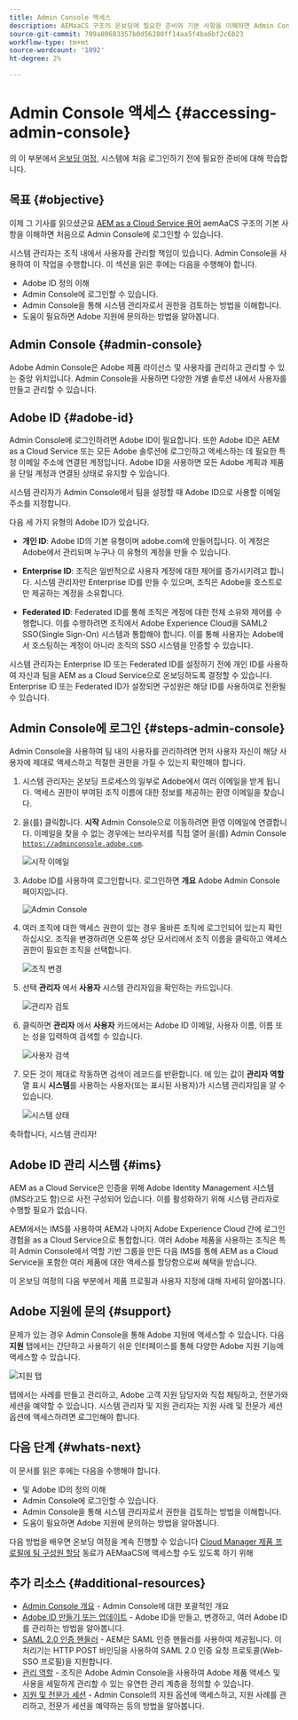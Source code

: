 ```yaml
---
title: Admin Console 액세스
description: AEMaaCS 구조의 온보딩에 필요한 준비와 기본 사항을 이해하면 Admin Console에 처음으로 로그인할 수 있습니다.
source-git-commit: 709a80683357b0d56280ff14aa5f4ba6bf2c6b23
workflow-type: tm+mt
source-wordcount: '1092'
ht-degree: 2%

---
```



# Admin Console 액세스 {#accessing-admin-console}

의 이 부분에서 [온보딩 여정,](overview.md) 시스템에 처음 로그인하기 전에 필요한 준비에 대해 학습합니다.

## 목표 {#objective}

이제 그 기사를 읽으셨군요 [AEM as a Cloud Service 용어](terminology.md) aemAaCS 구조의 기본 사항을 이해하면 처음으로 Admin Console에 로그인할 수 있습니다.

시스템 관리자는 조직 내에서 사용자를 관리할 책임이 있습니다. Admin Console을 사용하여 이 작업을 수행합니다. 이 섹션을 읽은 후에는 다음을 수행해야 합니다.

* Adobe ID 정의 이해
* Admin Console에 로그인할 수 있습니다.
* Admin Console을 통해 시스템 관리자로서 권한을 검토하는 방법을 이해합니다.
* 도움이 필요하면 Adobe 지원에 문의하는 방법을 알아봅니다.

## Admin Console {#admin-console}

Adobe Admin Console은 Adobe 제품 라이선스 및 사용자를 관리하고 관리할 수 있는 중앙 위치입니다. Admin Console을 사용하면 다양한 개별 솔루션 내에서 사용자를 만들고 관리할 수 있습니다.

## Adobe ID {#adobe-id}

Admin Console에 로그인하려면 Adobe ID이 필요합니다. 또한 Adobe ID은 AEM as a Cloud Service 또는 모든 Adobe 솔루션에 로그인하고 액세스하는 데 필요한 특정 이메일 주소에 연결된 계정입니다. Adobe ID을 사용하면 모든 Adobe 계획과 제품을 단일 계정과 연결된 상태로 유지할 수 있습니다.

시스템 관리자가 Admin Console에서 팀을 설정할 때 Adobe ID으로 사용할 이메일 주소를 지정합니다.

다음 세 가지 유형의 Adobe ID가 있습니다.

* **개인 ID**: Adobe ID의 기본 유형이며 adobe.com에 만들어집니다. 이 계정은 Adobe에서 관리되며 누구나 이 유형의 계정을 만들 수 있습니다.

* **Enterprise ID**: 조직은 일반적으로 사용자 계정에 대한 제어를 증가시키려고 합니다. 시스템 관리자만 Enterprise ID를 만들 수 있으며, 조직은 Adobe을 호스트로만 제공하는 계정을 소유합니다.

* **Federated ID**: Federated ID를 통해 조직은 계정에 대한 전체 소유와 제어를 수행합니다. 이를 수행하려면 조직에서 Adobe Experience Cloud을 SAML2 SSO(Single Sign-On) 시스템과 통합해야 합니다. 이를 통해 사용자는 Adobe에서 호스팅하는 계정이 아니라 조직의 SSO 시스템을 인증할 수 있습니다.

시스템 관리자는 Enterprise ID 또는 Federated ID를 설정하기 전에 개인 ID를 사용하여 자신과 팀을 AEM as a Cloud Service으로 온보딩하도록 결정할 수 있습니다. Enterprise ID 또는 Federated ID가 설정되면 구성원은 해당 ID를 사용하여로 전환될 수 있습니다.

## Admin Console에 로그인 {#steps-admin-console}

Admin Console을 사용하여 팀 내의 사용자를 관리하려면 먼저 사용자 자신이 해당 사용자에 제대로 액세스하고 적절한 권한을 가질 수 있는지 확인해야 합니다.

1. 시스템 관리자는 온보딩 프로세스의 일부로 Adobe에서 여러 이메일을 받게 됩니다. 액세스 권한이 부여된 조직 이름에 대한 정보를 제공하는 환영 이메일을 찾습니다.

1. 을(를) 클릭합니다. **시작** Admin Console으로 이동하려면 환영 이메일에 연결합니다. 이메일을 찾을 수 없는 경우에는 브라우저를 직접 열어 을(를) Admin Console [`https://adminconsole.adobe.com`](https://adminconsole.adobe.com).

   ![시작 이메일](/help/journey-onboarding/assets/get-started-email.png)

1. Adobe ID를 사용하여 로그인합니다. 로그인하면 **개요** Adobe Admin Console 페이지입니다.

   ![Admin Console](/help/journey-onboarding/assets/get-started1.png)

1. 여러 조직에 대한 액세스 권한이 있는 경우 올바른 조직에 로그인되어 있는지 확인하십시오. 조직을 변경하려면 오른쪽 상단 모서리에서 조직 이름을 클릭하고 액세스 권한이 필요한 조직을 선택합니다.

   ![조직 변경](/help/journey-onboarding/assets/admin-console-orgswitch.png)

1. 선택 **관리자** 에서 **사용자** 시스템 관리자임을 확인하는 카드입니다.

   ![관리자 검토](/help/journey-onboarding/assets/get-started2.png)

1. 클릭하면 **관리자** 에서 **사용자** 카드에서는 Adobe ID 이메일, 사용자 이름, 이름 또는 성을 입력하여 검색할 수 있습니다.

   ![사용자 검색](/help/journey-onboarding/assets/get-started3.png)

1. 모든 것이 제대로 작동하면 검색이 레코드를 반환합니다. 에 있는 값이 **관리자 역할** 열 표시 **시스템**&#x200B;를 사용하는 사용자(또는 표시된 사용자)가 시스템 관리자임을 알 수 있습니다.

   ![시스템 상태](/help/journey-onboarding/assets/get-started4.png)

축하합니다, 시스템 관리자!

## Adobe ID 관리 시스템 {#ims}

AEM as a Cloud Service은 인증을 위해 Adobe Identity Management 시스템(IMS라고도 함)으로 사전 구성되어 있습니다. 이를 활성화하기 위해 시스템 관리자로 수행할 필요가 없습니다.

AEM에서는 IMS를 사용하여 AEM과 나머지 Adobe Experience Cloud 간에 로그인 경험을 as a Cloud Service으로 통합합니다. 여러 Adobe 제품을 사용하는 조직은 특히 Admin Console에서 역할 기반 그룹을 만든 다음 IMS를 통해 AEM as a Cloud Service을 포함한 여러 제품에 대한 액세스를 할당함으로써 혜택을 받습니다.

이 온보딩 여정의 다음 부분에서 제품 프로필과 사용자 지정에 대해 자세히 알아봅니다.

## Adobe 지원에 문의 {#support}

문제가 있는 경우 Admin Console을 통해 Adobe 지원에 액세스할 수 있습니다. 다음 **지원** 탭에서는 간단하고 사용하기 쉬운 인터페이스를 통해 다양한 Adobe 지원 기능에 액세스할 수 있습니다.

![지원 탭](/help/journey-onboarding/assets/support-menu.png)

탭에서는 사례를 만들고 관리하고, Adobe 고객 지원 담당자와 직접 채팅하고, 전문가와 세션을 예약할 수 있습니다. 시스템 관리자 및 지원 관리자는 지원 사례 및 전문가 세션 옵션에 액세스하려면 로그인해야 합니다.

## 다음 단계 {#whats-next}

이 문서를 읽은 후에는 다음을 수행해야 합니다.

* 및 Adobe ID의 정의 이해
* Admin Console에 로그인할 수 있습니다.
* Admin Console을 통해 시스템 관리자로서 권한을 검토하는 방법을 이해합니다.
* 도움이 필요하면 Adobe 지원에 문의하는 방법을 알아봅니다.

다음 방법을 배우면 온보딩 여정을 계속 진행할 수 있습니다 [Cloud Manager 제품 프로필에 팀 구성원 할당](assign-profiles-cloud-manager.md) 동료가 AEMaaCS에 액세스할 수도 있도록 하기 위해

## 추가 리소스 {#additional-resources}

* [Admin Console 개요](https://helpx.adobe.com/enterprise/using/admin-console.html) - Admin Console에 대한 포괄적인 개요
* [Adobe ID 만들기 또는 업데이트](https://helpx.adobe.com/ca/manage-account/using/create-update-adobe-id.html#HowtocreateorupdateyourAdobeID) - Adobe ID을 만들고, 변경하고, 여러 Adobe ID를 관리하는 방법을 알아봅니다.
* [SAML 2.0 인증 핸들러](https://experienceleague.adobe.com/docs/experience-manager-65/administering/security/saml-2-0-authenticationhandler.html) - AEM은 SAML 인증 핸들러를 사용하여 제공됩니다. 이 처리기는 HTTP POST 바인딩을 사용하여 SAML 2.0 인증 요청 프로토콜(Web-SSO 프로필)을 지원합니다.
* [관리 역할](https://helpx.adobe.com/enterprise/using/admin-roles.ug.html) - 조직은 Adobe Admin Console을 사용하여 Adobe 제품 액세스 및 사용을 세밀하게 관리할 수 있는 유연한 관리 계층을 정의할 수 있습니다.
* [지원 및 전문가 세션](https://helpx.adobe.com/enterprise/admin-guide.html/enterprise/using/support-for-experience-cloud.ug.html) - Admin Console의 지원 옵션에 액세스하고, 지원 사례를 관리하고, 전문가 세션을 예약하는 등의 방법을 알아봅니다.
